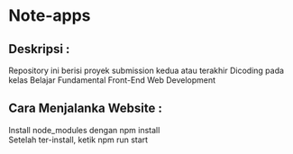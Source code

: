 # Note-apps
## Deskripsi : 
Repository ini berisi proyek submission kedua atau terakhir Dicoding pada kelas Belajar Fundamental Front-End Web Development

## Cara Menjalanka Website : 

Install node_modules dengan npm install
<br>
Setelah ter-install, ketik npm run start
